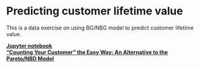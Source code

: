 # Predicting customer lifetime value

This is a data exercise on using BG/NBG model to predict customer lifetime value.

[**Jupyter notebook**](http://htmlpreview.github.io/?https://github.com/cl3080/Predicting_customer_lifetime_value/blob/master/Customer_life_time_prediction_using_BGNBD%20model.html)     
[**“Counting Your Customer” the Easy Way: An Alternative to the Pareto/NBD Model**](http://htmlpreview.github.io/?http://brucehardie.com/papers/018/fader_et_al_mksc_05.pdf)
